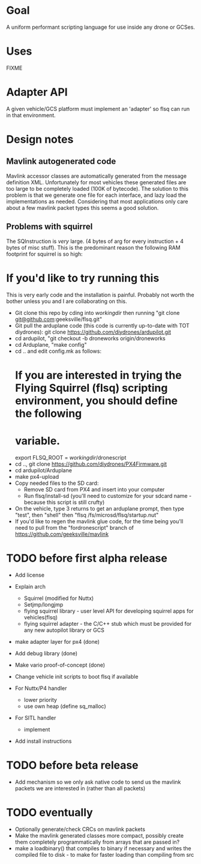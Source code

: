 
# Goal
A uniform performant scripting language for use inside any drone or GCSes.

# Uses
FIXME

# Adapter API
A given vehicle/GCS platform must implement an 'adapter' so flsq can run in that environment.

# Design notes

## Mavlink autogenerated code
Mavlink accessor classes are automatically generated from the message
definition XML.  Unfortunately for most vehicles these generated files are too
large to be completely loaded (100K of bytecode).  The solution to this problem
is that we generate one file for each interface, and lazy load the 
implementations as needed.  Considering that most applications only care about
a few mavlink packet types this seems a good solution.

## Problems with squirrel
The SQInstruction is _very_ large. (4 bytes of arg for every instruction + 4 bytes of misc stuff).  This is the predominant reason the following RAM footprint for squirrel is so high:

# If you'd like to try running this

This is very early code and the installation is painful.  Probably not worth the bother unless you and I are collaborating
on this.

* Git clone this repo by cding into _workingdir_ then running "git clone git@github.com:geeksville/flsq.git"
* Git pull the arduplane code (this code is currently up-to-date with TOT diydrones): git clone https://github.com/diydrones/ardupilot.git
* cd ardupilot, "git checkout -b droneworks origin/droneworks
* cd Arduplane, "make config"
* cd .. and edit config.mk as follows:
	# If you are interested in trying the Flying Squirrel (flsq) scripting environment, you should define the following
	# variable.
	export FLSQ_ROOT = _workingdir_/dronescript
* cd .., git clone https://github.com/diydrones/PX4Firmware.git
* cd ardupilot/Arduplane
* make px4-upload
* Copy needed files to the SD card:
  * Remove SD card from PX4 and insert into your computer
  * Run flsq/install-sd (you'll need to customize for your sdcard name - because this script is still crufty)
* On the vehicle, type 3 returns to get an arduplane prompt, then type "test", then "shell" then "flsq /fs/microsd/flsq/startup.nut"
* If you'd like to regen the mavlink glue code, for the time being you'll need to pull from the "fordronescript" branch of https://github.com/geeksville/mavlink

# TODO before first alpha release

* Add license 
* Explain arch
  * Squirrel (modified for Nuttx)
  * Setjmp/longjmp
  * flying squirrel library - user level API for developing squirrel apps for vehicles(flsq)
  * flying squirrel adapter - the C/C++ stub which must be provided for any new autopilot library or GCS

* make adapter layer for px4 (done)
* Add debug library (done)
* Make vario proof-of-concept (done)
* Change vehicle init scripts to boot flsq if available
* For Nuttx/P4 handler
  * lower priority
  * use own heap (define sq_malloc)
* For SITL handler
  * implement
* Add install instructions

# TODO before beta release

* Add mechanism so we only ask native code to send us the mavlink packets we are interested in (rather than all packets)

# TODO eventually

* Optionally generate/check CRCs on mavlink packets
* Make the mavlink generated classes more compact, possibly create them
  completely programmatically from arrays that are passed in?
* make a loadbinary() that compiles to binary if necessary and writes the 
  compiled file to disk - to make for faster loading than compiling from src




